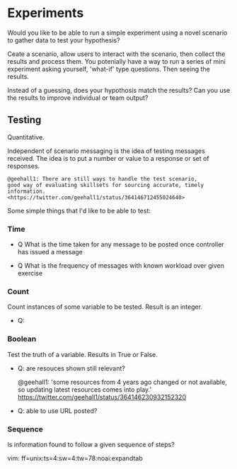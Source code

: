 # Experiments

Would you like to be able to run a simple experiment using a novel scenario
to gather data to test your hypothesis?

Ceate a scenario, allow users to interact with the scenario, then collect
the results and process them. You potenially have a way to run a series 
of mini experiment asking yourself, 'what-if' type questions. Then seeing 
the results. 

Instead of a guessing, does your hypothosis match the results? Can you use
the results to improve individual or team output?


## Testing

Quantitative. 

Independent of scenario messaging is the idea of testing messages received. 
The idea is to put a number or value to a response or set of responses.

    @geehall1: There are still ways to handle the test scenario, 
    good way of evaluating skillsets for sourcing accurate, timely
    information.
    <https://twitter.com/geehall1/status/364146712455024640>

Some simple things that I'd like to be able to test:

### Time 

* Q What is the time taken for any message to be posted once controller has issued a message
 
* Q What is the frequency of messages with known workload over given exercise 


### Count

Count instances of some variable to be tested. Result is an integer.

* Q: 


### Boolean

Test the truth of a variable. Results in True or False.

* Q: are resouces shown still relevant?

    @geehall1: 'some resources from 4 years ago changed or not 
    available, so updating latest resources comes into play.'
    <https://twitter.com/geehall1/status/364146230932152320>

* Q: able to use URL posted?


### Sequence

Is information found to follow a given sequence of steps?


vim: ff=unix:ts=4:sw=4:tw=78:noai:expandtab
